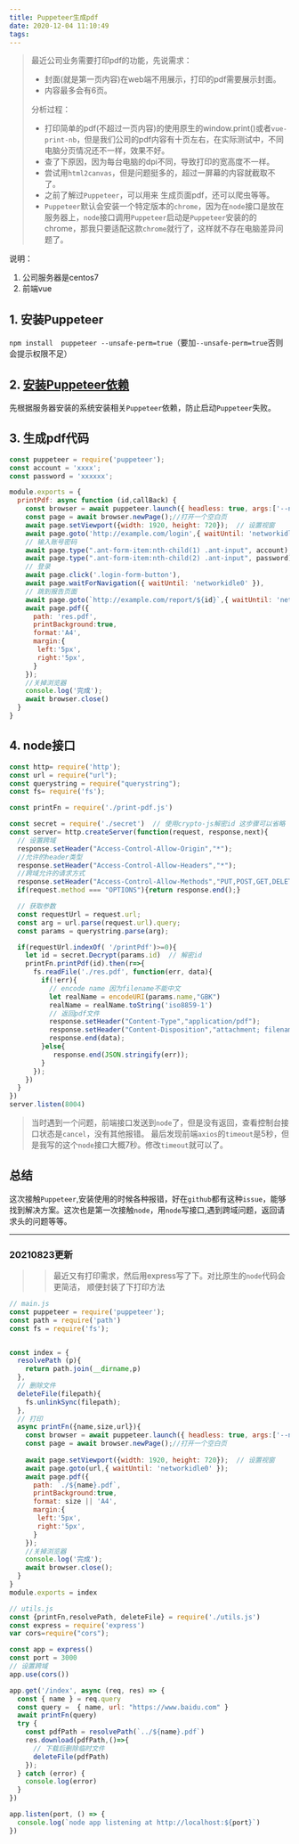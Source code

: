 ```yaml
---
title: Puppeteer生成pdf
date: 2020-12-04 11:10:49
tags:
---
```

> 最近公司业务需要打印pdf的功能，先说需求：
> - 封面(就是第一页内容)在web端不用展示，打印的pdf需要展示封面。 
> - 内容最多会有6页。  
> 
> 分析过程：
> - 打印简单的pdf(不超过一页内容)的使用原生的window.print()或者`vue-print-nb`，但是我们公司的pdf内容有十页左右，在实际测试中，不同电脑分页情况还不一样，效果不好。  
> - 查了下原因，因为每台电脑的dpi不同，导致打印的宽高度不一样。
> - 尝试用`html2canvas`，但是问题挺多的，超过一屏幕的内容就截取不了。 
> - 之前了解过`Puppeteer`，可以用来 生成页面pdf，还可以爬虫等等。 
> - `Puppeteer`默认会安装一个特定版本的`chrome`，因为在`node`接口是放在服务器上，`node`接口调用`Puppeteer`启动是`Puppeteer`安装的的chrome，那我只要适配这款`chrome`就行了，这样就不存在电脑差异问题了。  
>
说明：
1. 公司服务器是centos7
2. 前端vue
## 1. 安装Puppeteer 
`npm install  puppeteer --unsafe-perm=true`（要加`--unsafe-perm=true`否则会提示权限不足）
## 2. [安装Puppeteer依赖](https://github.com/puppeteer/puppeteer/blob/main/docs/troubleshooting.md#chrome-headless-doesnt-launch-on-unix)
先根据服务器安装的系统安装相关`Puppeteer`依赖，防止启动`Puppeteer`失败。
## 3. 生成pdf代码
```javascript
const puppeteer = require('puppeteer');
const account = 'xxxx';
const password = 'xxxxxx';

module.exports = {
  printPdf: async function (id,callBack) {
    const browser = await puppeteer.launch({ headless: true, args:['--no-sandbox']});//打开浏览器
    const page = await browser.newPage();//打开一个空白页
    await page.setViewport({width: 1920, height: 720});  // 设置视窗
    await page.goto('http://example.com/login',{ waitUntil: 'networkidle0' });
    // 输入账号密码
    await page.type(".ant-form-item:nth-child(1) .ant-input", account);
    await page.type(".ant-form-item:nth-child(2) .ant-input", password);
    // 登录
    await page.click('.login-form-button'),
    await page.waitForNavigation({ waitUntil: 'networkidle0' }),
    // 跳到报告页面
    await page.goto(`http://example.com/report/${id}`,{ waitUntil: 'networkidle0' });
    await page.pdf({
      path: 'res.pdf',
      printBackground:true,
      format:'A4',
      margin:{
       left:'5px',
       right:'5px',
      }
    });
    //关掉浏览器
    console.log('完成');
    await browser.close()
  }
}

```
## 4. node接口
```javascript
const http= require('http');
const url = require("url");
const querystring = require("querystring");
const fs= require('fs');

const printFn = require('./print-pdf.js')

const secret = require('./secret')  // 使用crypto-js解密id 这步骤可以省略
const server= http.createServer(function(request, response,next){
  // 设置跨域
  response.setHeader("Access-Control-Allow-Origin","*");
  //允许的header类型
  response.setHeader("Access-Control-Allow-Headers","*");
  //跨域允许的请求方式
  response.setHeader("Access-Control-Allow-Methods","PUT,POST,GET,DELETE,OPTIONS");
  if(request.method === "OPTIONS"){return response.end();}

  // 获取参数
  const requestUrl = request.url;
  const arg = url.parse(request.url).query;
  const params = querystring.parse(arg);

  if(requestUrl.indexOf( '/printPdf')>=0){
    let id = secret.Decrypt(params.id)  // 解密id
    printFn.printPdf(id).then(r=>{
      fs.readFile('./res.pdf', function(err, data){
        if(!err){
          // encode name 因为filename不能中文
          let realName = encodeURI(params.name,"GBK")
          realName = realName.toString('iso8859-1')
          // 返回pdf文件
          response.setHeader("Content-Type","application/pdf"); 
          response.setHeader("Content-Disposition","attachment; filename="+realName+'.pdf' )
          response.end(data);
        }else{
           response.end(JSON.stringify(err));
        }
      });
    })
  }
})
server.listen(8004)
```
> 当时遇到一个问题，前端接口发送到`node`了，但是没有返回，查看控制台接口状态是`cancel`，没有其他报错。
> 最后发现前端`axios`的`timeout`是5秒，但是我写的这个`node`接口大概7秒。修改`timeout`就可以了。
## 总结
这次接触`Puppeteer`,安装使用的时候各种报错，好在`github`都有这种`issue`，能够找到解决方案。这次也是第一次接触`node`，用`node`写接口,遇到跨域问题，返回请求头的问题等等。

---
### 20210823更新 

>> 最近又有打印需求，然后用express写了下。对比原生的`node`代码会更简洁，
> 顺便封装了下打印方法
```javascript
// main.js
const puppeteer = require('puppeteer');
const path = require('path')
const fs = require('fs'); 


const index = {
  resolvePath (p){
    return path.join(__dirname,p)
  },
  // 删除文件
  deleteFile(filepath){
    fs.unlinkSync(filepath);
  },
  // 打印
  async printFn({name,size,url}){
    const browser = await puppeteer.launch({ headless: true, args:['--no-sandbox']});//打开浏览器
    const page = await browser.newPage();//打开一个空白页
  
    await page.setViewport({width: 1920, height: 720});  // 设置视窗
    await page.goto(url,{ waitUntil: 'networkidle0' });
    await page.pdf({
      path: `./${name}.pdf`,
      printBackground:true,
      format: size || 'A4',
      margin:{
       left:'5px',
       right:'5px',
      }
    });
    //关掉浏览器
    console.log('完成');
    await browser.close();
  } 
}
module.exports = index
```
```javascript
// utils.js
const {printFn,resolvePath, deleteFile} = require('./utils.js')
const express = require('express')
var cors=require("cors");

const app = express()
const port = 3000
// 设置跨域
app.use(cors())

app.get('/index', async (req, res) => {
  const { name } = req.query
  const query =  { name, url: "https://www.baidu.com" }
  await printFn(query)
  try {
    const pdfPath = resolvePath(`../${name}.pdf`)
    res.download(pdfPath,()=>{
      // 下载后删除临时文件
      deleteFile(pdfPath)
    });
  } catch (error) {
    console.log(error)
  }
})

app.listen(port, () => {
  console.log(`node app listening at http://localhost:${port}`)
})
```

